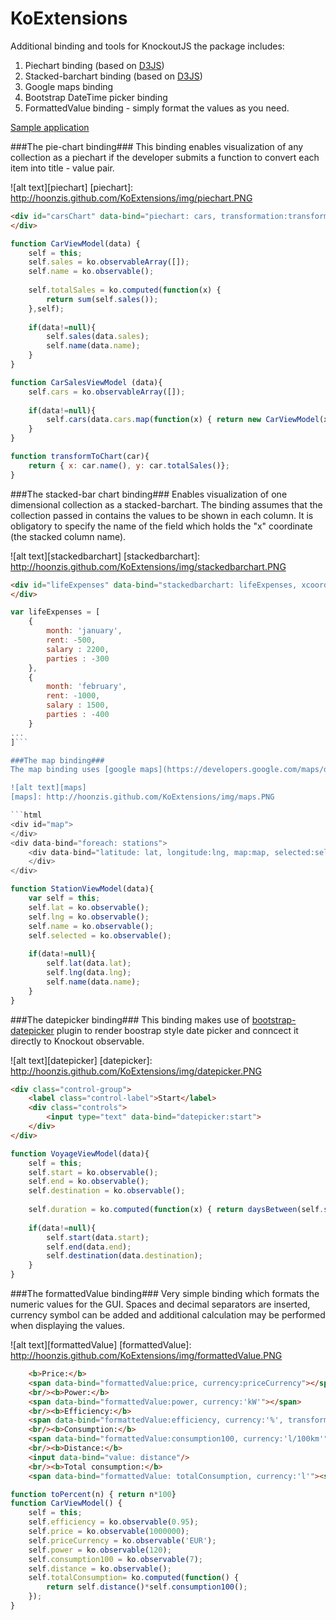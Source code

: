 KoExtensions
============

Additional binding and tools for KnockoutJS the package includes:
1. Piechart binding (based on [D3JS](http://d3js.org/))
2. Stacked-barchart binding (based on [D3JS](http://d3js.org/))
3. Google maps binding
4. Bootstrap DateTime picker binding
5. FormattedValue binding - simply format the values as you need.

[Sample application](http://hoonzis.blogspot.fr/2013/03/sample-application-ravendb-knockoutjs.html)

###The pie-chart binding###
This binding enables visualization of any collection as a piechart if the developer submits a function to convert each item into title - value pair.

![alt text][piechart]
[piechart]: http://hoonzis.github.com/KoExtensions/img/piechart.PNG

```html
<div id="carsChart" data-bind="piechart: cars, transformation:transformToChart, chartOptions:testOptions">
</div>
```
```javascript
function CarViewModel(data) {
	self = this;
	self.sales = ko.observableArray([]);
	self.name = ko.observable();
	
	self.totalSales = ko.computed(function(x) {
		return sum(self.sales());
	},self);
	
	if(data!=null){
		self.sales(data.sales);
		self.name(data.name);
	}
}

function CarSalesViewModel (data){
	self.cars = ko.observableArray([]);
	
	if(data!=null){
		self.cars(data.cars.map(function(x) { return new CarViewModel(x);}));
	}
}

function transformToChart(car){
	return { x: car.name(), y: car.totalSales()};
}
```

###The stacked-bar chart binding###
Enables visualization of one dimensional collection as a stacked-barchart. The binding assumes that the collection passed in contains the values to be shown in each column. It is obligatory to specify the name of the field which holds the "x" coordinate (the stacked column name).

![alt text][stackedbarchart]
[stackedbarchart]: http://hoonzis.github.com/KoExtensions/img/stackedbarchart.PNG

```html
<div id="lifeExpenses" data-bind="stackedbarchart: lifeExpenses, xcoord:'month'">
</div>
```
```javascript
var lifeExpenses = [
	{
		month: 'january',
		rent: -500,
		salary : 2200,
		parties : -300
	},
	{
		month: 'february',
		rent: -1000,
		salary : 1500,
		parties : -400
	}
...	
]```

###The map binding###
The map binding uses [google maps](https://developers.google.com/maps/documentation/javascript/) to viualize on or more ViewModel on the map. The developer has to specify which observables of the ViewModel hold the latitude and longitude properties.

![alt text][maps]
[maps]: http://hoonzis.github.com/KoExtensions/img/maps.PNG

```html
<div id="map">
</div>
<div data-bind="foreach: stations">
	<div data-bind="latitude: lat, longitude:lng, map:map, selected:selected">
	</div>
</div>
```

```javascript
function StationViewModel(data){
	var self = this;
	self.lat = ko.observable();
	self.lng = ko.observable();
	self.name = ko.observable();
	self.selected = ko.observable();
	
	if(data!=null){
		self.lat(data.lat);
		self.lng(data.lng);
		self.name(data.name);
	}
}
```

###The datepicker binding###
This binding makes use of [bootstrap-datepicker](www.eyecon.ro/bootstrap-datepicker/) plugin to render boostrap style date picker and conncect it directly to Knockout observable.

![alt text][datepicker]
[datepicker]: http://hoonzis.github.com/KoExtensions/img/datepicker.PNG

```html
<div class="control-group">
	<label class="control-label">Start</label>
	<div class="controls">
		<input type="text" data-bind="datepicker:start">
	</div>
</div>
```

```javascript
function VoyageViewModel(data){
	self = this;
	self.start = ko.observable();
	self.end = ko.observable();
	self.destination = ko.observable();
	
	self.duration = ko.computed(function(x) { return daysBetween(self.start(), self.end());},self);
	
	if(data!=null){
		self.start(data.start);
		self.end(data.end);
		self.destination(data.destination);
	}
}
```

###The formattedValue binding###
Very simple binding which formats the numeric values for the GUI. Spaces and decimal separators are inserted, currency symbol can be added and additional calculation may be performed when displaying the values.

![alt text][formattedValue]
[formattedValue]: http://hoonzis.github.com/KoExtensions/img/formattedValue.PNG

```html
	<b>Price:</b>
    <span data-bind="formattedValue:price, currency:priceCurrency"></span>
	<br/><b>Power:</b>
	<span data-bind="formattedValue:power, currency:'kW'"></span>
	<br/><b>Efficiency:</b>
	<span data-bind="formattedValue:efficiency, currency:'%', transformation:toPercent"></span>
	<br/><b>Consumption:</b>
	<span data-bind="formattedValue:consumption100, currency:'l/100km'"></span>
	<br/><b>Distance:</b>
	<input data-bind="value: distance"/>
	<br/><b>Total consumption:</b>
	<span data-bind="formattedValue: totalConsumption, currency:'l'"><span>
```

```javascript
function toPercent(n) { return n*100}
function CarViewModel() {
	self = this;
	self.efficiency = ko.observable(0.95);
	self.price = ko.observable(1000000);
	self.priceCurrency = ko.observable('EUR');
	self.power = ko.observable(120);
	self.consumption100 = ko.observable(7);
	self.distance = ko.observable();
	self.totalConsumption= ko.computed(function() {
		return self.distance()*self.consumption100();
	});
}
```
